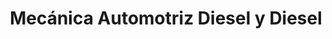 ---
title: "Mecánica Automotriz Diesel y Diesel"
url: /quito/mecanica-automotriz-diesel-y-diesel/
shop: reparación de automóviles
---